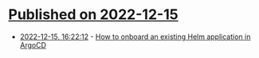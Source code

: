 # [Published on 2022-12-15](index.md)

* [2022-12-15, 16:22:12](https://lobste.rs/s/tolrfq/how_onboard_existing_helm_application) - [How to onboard an existing Helm application in ArgoCD](https://www.aviator.co/blog/how-to-onboard-an-existing-helm-application-in-argocd/)
